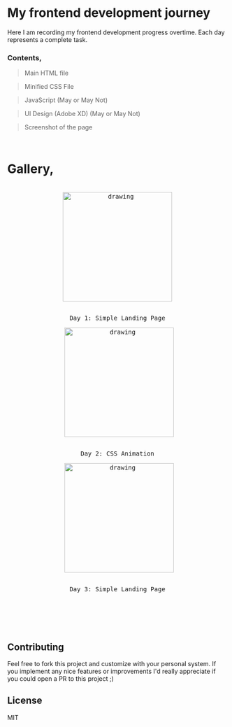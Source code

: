 # My frontend development journey

Here I am recording my frontend development progress overtime. Each day represents a complete task.
### Contents,
> Main HTML file

> Minified CSS File

> JavaScript (May or May Not)

> UI Design (Adobe XD) (May or May Not)

> Screenshot of the page


<br>


# Gallery,


<br>
<div align="center">
<kbd >
<img align="center" src="https://raw.githubusercontent.com/mehedi705/Frontend-Developmet-Journey/main/Day%201/UI/Landing%20Page%201.jpg" alt="drawing" width="250"/>
    <br>
    <p align="center"><br>Day 1: Simple Landing Page</p>
</kbd>
&nbsp;

<kbd >
<img align="center" src="https://raw.githubusercontent.com/mehedi705/Frontend-Developmet-Journey/main/Day%201/UI/Landing%20Page%201.jpg" alt="drawing" width="250"/>
    <br>
    <p align="center"><br>Day 2: CSS Animation</p>
</kbd>
&nbsp;

<kbd >
<img align="center" src="https://raw.githubusercontent.com/mehedi705/Frontend-Developmet-Journey/main/Day%201/UI/Landing%20Page%201.jpg" alt="drawing" width="250"/>
    <br>
    <p align="center"><br>Day 3: Simple Landing Page</p>
</kbd>
&nbsp;
</div>



<br>
<br>
<br>


## Contributing

Feel free to fork this project and customize with your personal system. If you implement any nice features or improvements I'd really appreciate if you could open a PR to this project ;)

## License

MIT


<br>

